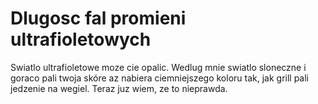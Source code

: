 # Dlugosc fal promieni ultrafioletowych

Swiatlo ultrafioletowe moze cie opalic. Wedlug mnie swiatlo sloneczne i goraco
pali twoja skóre az nabiera ciemniejszego koloru tak, jak grill pali jedzenie na
wegiel. Teraz juz wiem, ze to nieprawda.
